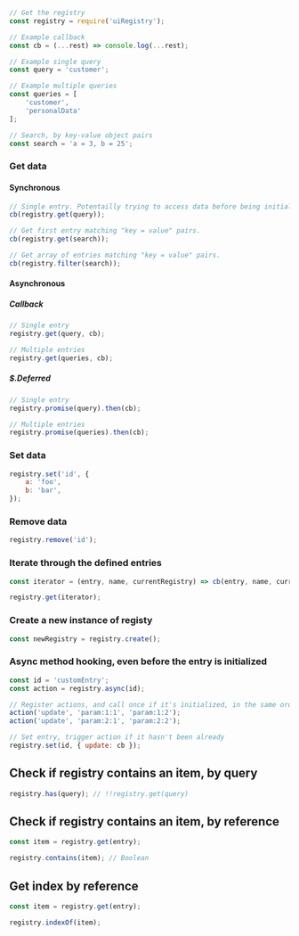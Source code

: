 ```javascript
// Get the registry
const registry = require('uiRegistry');
```

```javascript
// Example callback
const cb = (...rest) => console.log(...rest);

// Example single query
const query = 'customer';

// Example multiple queries
const queries = [
    'customer',
    'personalData'
];

// Search, by key-value object pairs
const search = 'a = 3, b = 25';
```

### Get data
#### Synchronous
```javascript
// Single entry. Potentailly trying to access data before being initialized
cb(registry.get(query));
```

```javascript
// Get first entry matching "key = value" pairs. 
cb(registry.get(search));
```

```javascript
// Get array of entries matching "key = value" pairs.
cb(registry.filter(search));
```

#### Asynchronous
##### Callback
```javascript
// Single entry
registry.get(query, cb);
```

```javascript
// Multiple entries
registry.get(queries, cb);
```

##### $.Deferred
```javascript
// Single entry
registry.promise(query).then(cb);
```

```javascript
// Multiple entries
registry.promise(queries).then(cb);
```


### Set data
```javascript
registry.set('id', {
    a: 'foo',
    b: 'bar',
});
```

### Remove data
```javascript
registry.remove('id');
```

### Iterate through the defined entries
```javascript
const iterator = (entry, name, currentRegistry) => cb(entry, name, currentRegistry);

registry.get(iterator);
```

### Create a new instance of registy
```javascript
const newRegistry = registry.create();
```

### Async method hooking, even before the entry is initialized
```javascript
const id = 'customEntry';
const action = registry.async(id);

// Register actions, and call once if it's initialized, in the same order
action('update', 'param:1:1', 'param:1:2');
action('update', 'param:2:1', 'param:2:2');

// Set entry, trigger action if it hasn't been already
registry.set(id, { update: cb });
```

## Check if registry contains an item, by query
```javascript
registry.has(query); // !!registry.get(query)
```

## Check if registry contains an item, by reference
```javascript
const item = registry.get(entry);

registry.contains(item); // Boolean
```

## Get index by reference
```javascript
const item = registry.get(entry);

registry.indexOf(item);
```

